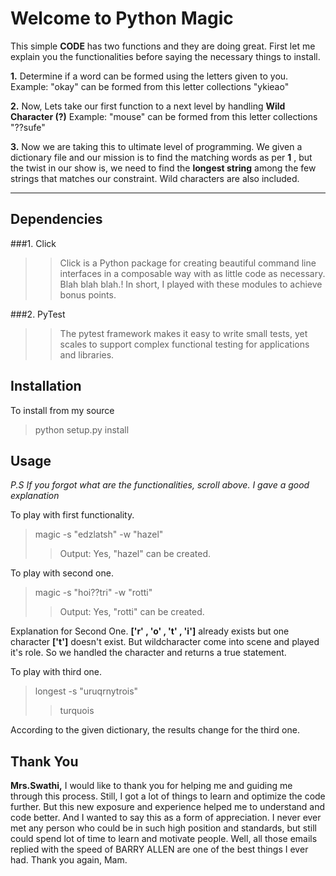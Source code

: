 Welcome to Python Magic
=====================


This simple **CODE** has two functions and they are doing great. First let me explain you the functionalities before saying the necessary things to install.

**1.** Determine if a word can be formed using the letters given to you.
Example: "okay" can be formed from this letter collections "ykieao"

**2.** Now, Lets take our first function to a next level by handling **Wild Character (?)**
Example: "mouse" can be formed from this letter collections "??sufe"

**3.** Now we are taking this to ultimate level of programming. We given a dictionary file and our mission is to find the matching words as per **1** , but the twist in our show is, we need to find the **longest string** among the few strings that matches our constraint. Wild characters are also included.

----------


Dependencies
-------------
###1. Click
>> Click is a Python package for creating beautiful command line interfaces in a composable way with as little code as necessary. Blah blah blah.! In short, I played with these modules to achieve bonus points. 

###2. PyTest
>>The pytest framework makes it easy to write small tests, yet scales to support complex functional testing for applications and libraries.



Installation
-------------
To install from my source
> python setup.py install


Usage
--------------------
*P.S If you forgot what are the functionalities, scroll above. I gave a good explanation*

To play with first functionality.
>magic -s "edzlatsh" -w "hazel"
>> Output: Yes, "hazel" can be created.

To play with second one.
>magic -s "hoi??tri" -w "rotti"
>> Output: Yes, "rotti" can be created.

Explanation for Second One. **['r' , 'o' , 't' , 'i']** already exists but one character **['t']** doesn't exist. But wildcharacter come into scene and played it's role. So we handled the character and returns a true statement.

To play with third one.
>longest -s "uruqrnytrois"
>>turquois

According to the given dictionary, the results change for the third one.


Thank You
--------------------

**Mrs.Swathi,**
		I would like to thank you for helping me and guiding me through this process. Still, I got a lot of things to learn and optimize the code further. But this new exposure and experience helped me to understand and code better. And I wanted to say this as a form of appreciation. I never ever met any person who could be in such high position and standards, but still could spend lot of time to learn and motivate people. Well, all those emails replied with the speed of BARRY ALLEN are one of the best things I ever had. Thank you again, Mam.
		
